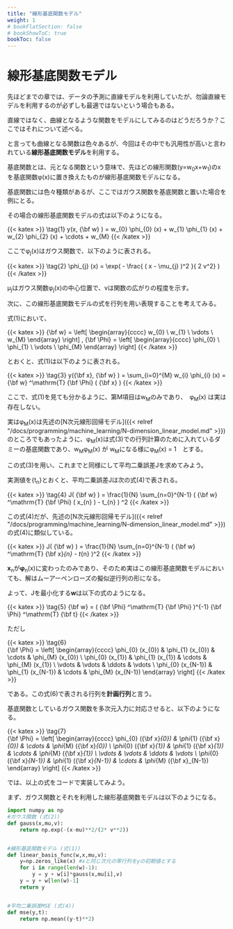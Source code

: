 ```yaml
---
title: "線形基底関数モデル"
weight: 1
# bookFlatSection: false
# bookShowToC: true
bookToc: false
---
```


# 線形基底関数モデル

先ほどまでの章では、データの予測に直線モデルを利用していたが、勿論直線モデルを利用するのが必ずしも最適ではないという場合もある。

直線ではなく、曲線となるような関数をモデルにしてみるのはどうだろうか？ここではそれについて述べる。

と言っても曲線となる関数は色々あるが、今回はその中でも汎用性が高いと言われている**線形基底関数モデル**を利用する。

基底関数とは、元となる関数という意味で、先ほどの線形関数(y=w<sub>0</sub>x+w<sub>1</sub>)のxを基底関数φ(x)に置き換えたものが線形基底関数モデルになる。

基底関数には色々種類があるが、ここではガウス関数を基底関数と置いた場合を例にとる。

その場合の線形基底関数モデルの式は以下のようになる。

{{< katex  >}}
\tag{1}  y(x, {\bf w} ) = w_{0} \phi_{0} (x) + w_{1} \phi_{1} (x) + w_{2} \phi_{2} (x) + \cdots + w_{M}
{{< /katex >}}

ここでφ<sub>j</sub>(x)はガウス関数で、以下のように表される。

{{< katex  >}}
\tag{2} \phi_{j} (x) = \exp( - \frac{ ( x - \mu_{j} )^2 }{ 2 v^2} )
{{< /katex >}}

μ<sub>j</sub>はガウス関数φ<sub>j</sub>(x)の中心位置で、vは関数の広がりの程度を示す。

次に、この線形基底関数モデルの式を行列を用い表現することを考えてみる。

式(1)において、

{{< katex  >}}
  {\bf w} = \left[
    \begin{array}{cccc}
      w_{0} \\
      w_{1} \\
      \vdots \\
      w_{M}
    \end{array}
  \right]
  ,
    {\bf \Phi} = \left[
    \begin{array}{cccc}
      \phi_{0} \\
      \phi_{1} \\
      \vdots \\
      \phi_{M}
    \end{array}
  \right]
{{< /katex >}}

とおくと、式(1)は以下のように表される。

{{< katex  >}}
\tag{3}  y({\bf x}, {\bf w} ) = \sum_{i=0}^{M} w_{i} \phi_{i} (x) = {\bf w} ^\mathrm{T} {\bf \Phi} ( {\bf x} )
{{< /katex >}}

ここで、式(1)を見ても分かるように、第M項目はw<sub>M</sub>のみであり、　φ<sub>M</sub>(x) は実は存在しない。

実はφ<sub>M</sub>(x)は先述の[N次元線形回帰モデル]({{< relref "/docs/programming/machine_learning/N-dimension_linear_model.md" >}})のところでもあったように、φ<sub>M</sub>(x)は式(3)での行列計算のために入れているダミーの基底関数であり、w<sub>M</sub>φ<sub>M</sub>(x) が w<sub>M</sub>になる様にφ<sub>M</sub>(x) = 1　とする。


この式(3)を用い、これまでと同様にして平均二乗誤差Jを求めてみよう。

実測値を{t<sub>n</sub>}とおくと、平均二乗誤差Jは次の式(4)で表される。

{{< katex  >}}
\tag{4}  J( {\bf w} ) = \frac{1}{N} \sum_{n=0}^{N-1} ( {\bf w} ^\mathrm{T} {\bf \Phi} ( x_{n} ) - t_{n} ) ^2
{{< /katex >}}

この式(4)だが、先述の[N次元線形回帰モデル]({{< relref "/docs/programming/machine_learning/N-dimension_linear_model.md" >}})の式(4)に類似している。

{{< katex  >}}
  J( {\bf w} ) = \frac{1}{N} \sum_{n=0}^{N-1} ( {\bf w} ^\mathrm{T} {\bf x}_{n} - t_{n} )^2
{{< /katex >}}

<b>x</b><sub>n</sub>が<b>φ</b><sub>n</sub>(x)に変わったのみであり、そのため実はこの線形基底関数モデルにおいても、解はムーアーペンローズの擬似逆行列の形になる。

よって、Jを最小化する<b>w</b>は以下の式のようになる。

{{< katex  >}}
\tag{5}   {\bf w} = ( {\bf \Phi} ^\mathrm{T}  {\bf \Phi} )^{-1} {\bf \Phi} ^\mathrm{T} {\bf t}
{{< /katex >}}

ただし

{{< katex  >}}
\tag{6}   
        {\bf \Phi}
        = 
                \left[
                    \begin{array}{cccc}
                    \phi_{0} (x_{0}) & \phi_{1} (x_{0}) & \cdots & \phi_{M} (x_{0}) \\
                    \phi_{0} (x_{1}) & \phi_{1} (x_{1}) & \cdots & \phi_{M} (x_{1}) \\
                    \vdots & \vdots & \ddots & \vdots \\
                    \phi_{0} (x_{N-1}) & \phi_{1} (x_{N-1}) & \cdots & \phi_{M} (x_{N-1})
                    \end{array}
                \right]
{{< /katex >}}

である。この式(6)で表される行列を**計画行列**と言う。

基底関数としているガウス関数を多次元入力に対応させると、以下のようになる。

{{< katex  >}}
\tag{7}   
        {\bf \Phi}
        = 
                \left[
                    \begin{array}{cccc}
                    \phi_{0} ({\bf x}_{0}) & \phi_{1} ({\bf x}_{0}) & \cdots & \phi_{M} ({\bf x}_{0}) \\
                    \phi_{0} ({\bf x}_{1}) & \phi_{1} ({\bf x}_{1}) & \cdots & \phi_{M} ({\bf x}_{1}) \\
                    \vdots & \vdots & \ddots & \vdots \\
                    \phi_{0} ({\bf x}_{N-1}) & \phi_{1} ({\bf x}_{N-1}) & \cdots & \phi_{M} ({\bf x}_{N-1})
                    \end{array}
                \right]
{{< /katex >}}


では、以上の式をコードで実装してみよう。

まず、ガウス関数とそれを利用した線形基底関数モデルは以下のようになる。

```python
import numpy as np
#ガウス関数 (式(2))
def gauss(x,mu,v):
    return np.exp(-(x-mu)**2/(2* v**2))


#線形基底関数モデル (式(1))
def linear_basis_func(w,x,mu,v):
    y=np.zeros_like(x) #xと同じ次元の零行列をyの初期値とする
    for i in range(len(w)-1):
        y = y + w[i]*gauss(x,mu[i],v)
    y = y + w[len(w)-1]
    return y


#平均二乗誤差MSE (式(4))
def mse(y,t):
    return np.mean((y-t)**2)
```